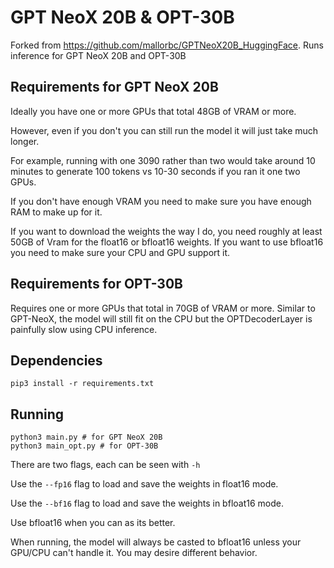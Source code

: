 # GPT NeoX 20B & OPT-30B

Forked from https://github.com/mallorbc/GPTNeoX20B_HuggingFace. Runs inference for GPT NeoX 20B and OPT-30B

## Requirements for GPT NeoX 20B

Ideally you have one or more GPUs that total 48GB of VRAM or more.

However, even if you don't you can still run the model it will just take much longer.  

For example, running with one 3090 rather than two would take around 10 minutes to generate 100 tokens vs 10-30 seconds if you ran it one two GPUs.

If you don't have enough VRAM you need to make sure you have enough RAM to make up for it.

If you want to download the weights the way I do, you need roughly at least 50GB of Vram for the float16 or bfloat16 weights. If you want to use bfloat16 you need to make sure your CPU and GPU support it.

## Requirements for OPT-30B

Requires one or more GPUs that total in 70GB of VRAM or more. Similar to GPT-NeoX, the model will still fit on the CPU but the OPTDecoderLayer is painfully slow using CPU inference.


## Dependencies
```pip3 install -r requirements.txt```


## Running
```
python3 main.py # for GPT NeoX 20B
python3 main_opt.py # for OPT-30B
```

There are two flags, each can be seen with ```-h```

Use the ```--fp16``` flag to load and save the weights in float16 mode.

Use the ```--bf16``` flag to load and save the weights in bfloat16 mode.

Use bfloat16 when you can as its better.

When running, the model will always be casted to bfloat16 unless your GPU/CPU can't handle it.  You may desire different behavior.
